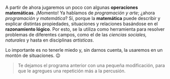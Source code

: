 A partir de ahora jugaremos un poco con algunas **operaciones matemáticas**. ¡Momento! Ya hablamos de _programación y arte_; ¿ahora _programación y matemática_? Sí, porque la **matemática** puede describir y explicar distintas propiedades, situaciones y relaciones basándose en el **razonamiento lógico**. Por esto, se la utiliza como herramienta para resolver problemas de diferentes campos, como el de las _ciencias sociales, naturales_ y hasta en disciplinas _artísticas_. 

Lo importante es no tenerle miedo y, sin darnos cuenta, la usaremos en un montón de situaciones. :wink:

> Te dejamos el programa anterior con una pequeña modificación, para que le agregues una repetición más a la percusión. 